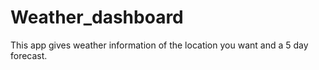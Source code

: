 # Weather_dashboard
This app gives weather information of the location you want and a 5 day forecast.
